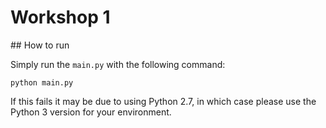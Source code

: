 # Workshop 1

## How to run

Simply run the `main.py` with the following command:

```
python main.py
```

If this fails it may be due to using Python 2.7, in which case please use the Python 3 version for your environment.
